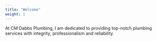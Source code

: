 ```yaml
---
title: "Welcome"
weight: 1
---
```


At CM Dabbs Plumbing, I am  dedicated to providing top-notch plumbing services with integrity, professionalism and reliability. 

